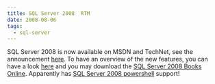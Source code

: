 ```yaml
---
title: SQL Server 2008  RTM
date: 2008-08-06
tags: 
  - sql-server
---
```


SQL Server 2008 is now available on MSDN and TechNet, see the announcement [here](http://www.microsoft.com/presspass/press/2008/aug08/08-06SQLServer2008PR.mspx). To have an overview of the new features, you can have a look [here](http://blogs.gotdotnet.com/robertbruckner/archive/2008/08/06/Sql-Server-2008-RTM.aspx) and you may download the [SQL Server 2008 Books Online](http://www.microsoft.com/downloads/details.aspx?FamilyId=765433F7-0983-4D7A-B628-0A98145BCB97&displaylang=en). Apparently has [SQL Server 2008 powershell](http://blogs.gotdotnet.com/ericnel/archive/2008/08/06/the-best-feature-in-sql-server-2008-sqlps-exe.aspx) support!
